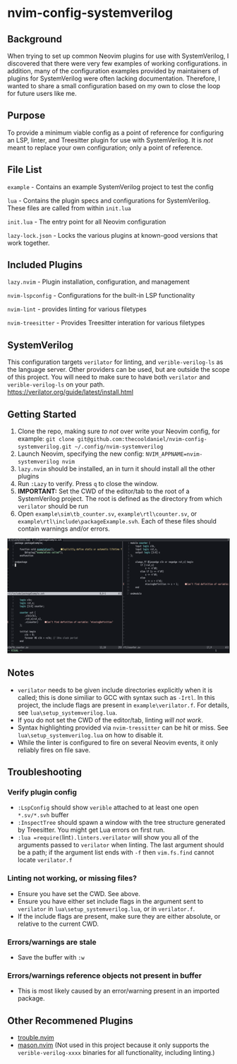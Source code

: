 # nvim-config-systemverilog

## Background
When trying to set up common Neovim plugins for use with SystemVerilog, I discovered that there were very few examples of working configurations. in addition, many of the configuration examples provided by maintainers of plugins for SystemVerilog were often lacking documentation. Therefore, I wanted to share a small configuration based on my own to close the loop for future users like me.  

## Purpose
To provide a minimum viable config as a point of reference for configuring an LSP, linter, and Treesitter plugin for use with SystemVerilog. It is *not* meant to replace your own configuration; only a point of reference.  

## File List
`example` - Contains an example SystemVerilog project to test the config

`lua` - Contains the plugin specs and configurations for SystemVerilog. These files are called from within `init.lua`

`init.lua` - The entry point for all Neovim configuration

`lazy-lock.json` - Locks the various plugins at known-good versions that work together.

## Included Plugins
`lazy.nvim` - Plugin installation, configuration, and management

`nvim-lspconfig` - Configurations for the built-in LSP functionality

`nvim-lint` - provides linting for various filetypes

`nvim-treesitter` - Provides Treesitter interation for various filetypes

## SystemVerilog
This configuration targets `verilator` for linting, and `verible-verilog-ls` as the language server. Other providers can be used, but are outside the scope of this project. You will need to make sure to have both `verilator` and `verible-verilog-ls` on your path. https://verilator.org/guide/latest/install.html 

 ## Getting Started
1. Clone the repo, making sure *to not* over write your Neovim config, for example: `git clone git@github.com:thecooldaniel/nvim-config-systemverilog.git ~/.config/nvim-systemverilog`
2. Launch Neovim, specifying the new config: `NVIM_APPNAME=nvim-systemverilog nvim`
3. `lazy.nvim` should be installed, an in turn it should install all the other plugins
4. Run `:Lazy` to verify. Press `q` to close the window.
5. **IMPORTANT:** Set the CWD of the editor/tab to the root of a SystemVerilog project. The root is defined as the directory from which `verilator` should be run
6. Open `example\sim\tb_counter.sv`, `example\rtl\counter.sv`, or `example\rtl\include\packageExample.svh`. Each of these files should contain warnings and/or errors.

![Image showing errors on the files mentioned in step 6](screenshot.png)

## Notes
- `verilator` needs to be given include directories explicitly when it is called; this is done similiar to GCC with syntax such as `-Irtl`. In this project, the include flags are present in `example\verilator.f`. For details, see `lua\setup_systemverilog.lua`.
- If you do not set the CWD of the editor/tab, linting *will not work*.
- Syntax highlighting provided via `nvim-tressitter` can be hit or miss. See `lua\setup_systemverilog.lua` on how to disable it.
- While the linter is configured to fire on several Neovim events, it only reliably fires on file save.

## Troubleshooting
### Verify plugin config
- `:LspConfig` should show `verible` attached to at least one open `*.sv/*.svh` buffer
- `:InspectTree` should spawn a window with the tree structure generated by Treesitter. You might get Lua errors on first run.
- `:lua =require(`lint`).linters.verilator` will show you all of the arguments passed to `verilator` when linting. The last argument should be a path; if the argument list ends with `-f` then `vim.fs.find` cannot locate `verilator.f`

### Linting not working, or missing files?
- Ensure you have set the CWD. See above.
- Ensure you have either set include flags in the argument sent to `verilator` in `lua\setup_systemverilog.lua`, or in `verilator.f`. 
- If the include flags are present, make sure they are either absolute, or relative to the current CWD.

### Errors/warnings are stale
- Save the buffer with `:w`

### Errors/warnings reference objects not present in buffer
- This is most likely caused by an error/warning present in an imported package.

## Other Recommened Plugins
- [trouble.nvim](https://github.com/folke/trouble.nvim)
- [mason.nvim](https://github.com/williamboman/mason.nvim) (Not used in this project because it only supports the `verible-verilog-xxxx` binaries for all functionality, including linting.)
